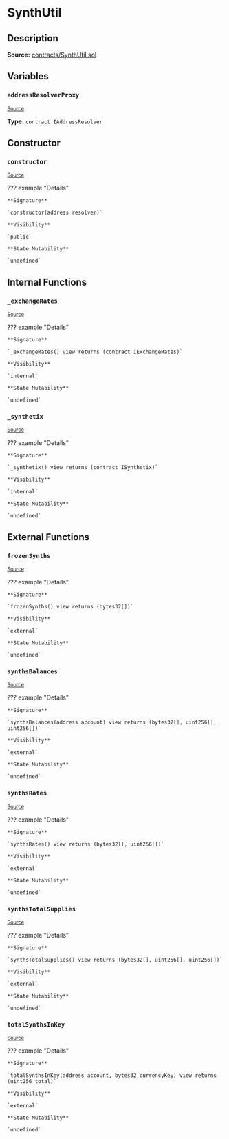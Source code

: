 # SynthUtil

## Description

**Source:** [contracts/SynthUtil.sol](https://github.com/Synthetixio/synthetix/tree/v2.39.2/contracts/SynthUtil.sol)

## Variables

### `addressResolverProxy`

<sub>[Source](https://github.com/Synthetixio/synthetix/tree/v2.39.2/contracts/SynthUtil.sol#L13)</sub>

**Type:** `contract IAddressResolver`

## Constructor

### `constructor`

<sub>[Source](https://github.com/Synthetixio/synthetix/tree/v2.39.2/contracts/SynthUtil.sol#L19)</sub>

??? example "Details"

    **Signature**

    `constructor(address resolver)`

    **Visibility**

    `public`

    **State Mutability**

    `undefined`

## Internal Functions

### `_exchangeRates`

<sub>[Source](https://github.com/Synthetixio/synthetix/tree/v2.39.2/contracts/SynthUtil.sol#L27)</sub>

??? example "Details"

    **Signature**

    `_exchangeRates() view returns (contract IExchangeRates)`

    **Visibility**

    `internal`

    **State Mutability**

    `undefined`

### `_synthetix`

<sub>[Source](https://github.com/Synthetixio/synthetix/tree/v2.39.2/contracts/SynthUtil.sol#L23)</sub>

??? example "Details"

    **Signature**

    `_synthetix() view returns (contract ISynthetix)`

    **Visibility**

    `internal`

    **State Mutability**

    `undefined`

## External Functions

### `frozenSynths`

<sub>[Source](https://github.com/Synthetixio/synthetix/tree/v2.39.2/contracts/SynthUtil.sol#L70)</sub>

??? example "Details"

    **Signature**

    `frozenSynths() view returns (bytes32[])`

    **Visibility**

    `external`

    **State Mutability**

    `undefined`

### `synthsBalances`

<sub>[Source](https://github.com/Synthetixio/synthetix/tree/v2.39.2/contracts/SynthUtil.sol#L46)</sub>

??? example "Details"

    **Signature**

    `synthsBalances(address account) view returns (bytes32[], uint256[], uint256[])`

    **Visibility**

    `external`

    **State Mutability**

    `undefined`

### `synthsRates`

<sub>[Source](https://github.com/Synthetixio/synthetix/tree/v2.39.2/contracts/SynthUtil.sol#L84)</sub>

??? example "Details"

    **Signature**

    `synthsRates() view returns (bytes32[], uint256[])`

    **Visibility**

    `external`

    **State Mutability**

    `undefined`

### `synthsTotalSupplies`

<sub>[Source](https://github.com/Synthetixio/synthetix/tree/v2.39.2/contracts/SynthUtil.sol#L89)</sub>

??? example "Details"

    **Signature**

    `synthsTotalSupplies() view returns (bytes32[], uint256[], uint256[])`

    **Visibility**

    `external`

    **State Mutability**

    `undefined`

### `totalSynthsInKey`

<sub>[Source](https://github.com/Synthetixio/synthetix/tree/v2.39.2/contracts/SynthUtil.sol#L31)</sub>

??? example "Details"

    **Signature**

    `totalSynthsInKey(address account, bytes32 currencyKey) view returns (uint256 total)`

    **Visibility**

    `external`

    **State Mutability**

    `undefined`
